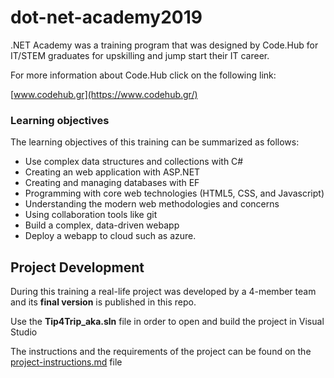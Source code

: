 # dot-net-academy2019

.NET Academy was a training program that was designed by Code.Hub for IT/STEM graduates for upskilling and jump start their IT career.

For more information about Code.Hub click on the following link:

[www.codehub.gr](https://www.codehub.gr/)

### Learning objectives
The learning objectives of this training can be summarized as follows:
- Use complex data structures and collections with C#
- Creating an web application with ASP.NET
- Creating and managing databases with EF
- Programming with core web technologies (HTML5, CSS, and Javascript)
- Understanding the modern web methodologies and concerns
- Using collaboration tools like git
- Build a complex, data-driven webapp
- Deploy a webapp to cloud such as azure.

## Project Development
During this training a real-life project was developed by a 4-member team and its **final version** is published in this repo.

Use the **Tip4Trip_aka.sln** file in order to open and build the project in Visual Studio

The instructions and the requirements of the project can be found on the [project-instructions.md](project-instructions.md) file
